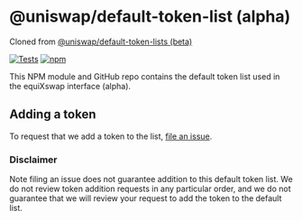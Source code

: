 # @uniswap/default-token-list (alpha)

Cloned from [@uniswap/default-token-lists (beta)](https://github.com/Uniswap/default-token-list/tree/v3.1.0)

[![Tests](https://github.com/equiXswap/token-lists/workflows/Tests/badge.svg)](https://github.com/equiXswap/default-token-list/actions?query=workflow%3ATests)
[![npm](https://img.shields.io/npm/v/@equixswap/default-token-list)](https://unpkg.com/@equixswap/default-token-list@latest/)

This NPM module and GitHub repo contains the default token list used in the equiXswap interface (alpha).

## Adding a token

To request that we add a token to the list, 
[file an issue](https://github.com/equiXswap/default-token-list/issues/new?assignees=&labels=token+request&template=token-request.md&title=Add+%7BTOKEN_SYMBOL%7D%3A+%7BTOKEN_NAME%7D).

### Disclaimer

Note filing an issue does not guarantee addition to this default token list.
We do not review token addition requests in any particular order, and we do not
guarantee that we will review your request to add the token to the default list.

